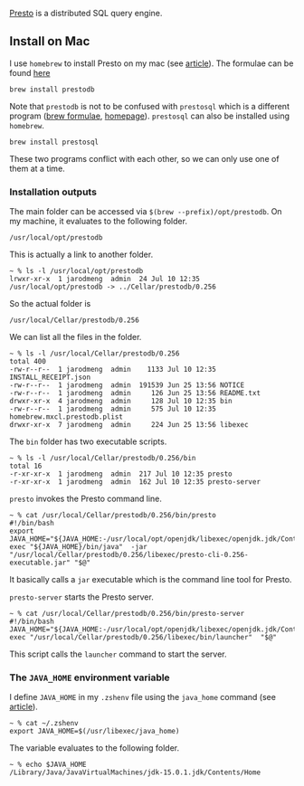 [Presto](https://prestodb.io) is a distributed SQL query engine.

## Install on Mac

I use `homebrew` to install Presto on my mac (see [article](https://medium.com/macoclock/installing-prestodb-on-mac-within-3-mins-84720d9b5b45)). The formulae can be found [here
](https://formulae.brew.sh/formula/prestodb)

```shell
brew install prestodb
```

Note that `prestodb` is not to be confused with `prestosql` which is a different program ([brew formulae](https://formulae.brew.sh/formula/prestosql), [homepage](https://trino.io/)). `prestosql` can also be installed using `homebrew`.

```shell
brew install prestosql
```

These two programs conflict with each other, so we can only use one of them at a time.

### Installation outputs

The main folder can be accessed via `$(brew --prefix)/opt/prestodb`. On my machine, it evaluates to the following folder.

```
/usr/local/opt/prestodb
```

This is actually a link to another folder.

```shell
~ % ls -l /usr/local/opt/prestodb
lrwxr-xr-x  1 jarodmeng  admin  24 Jul 10 12:35 /usr/local/opt/prestodb -> ../Cellar/prestodb/0.256
```

So the actual folder is

```
/usr/local/Cellar/prestodb/0.256
```

We can list all the files in the folder.

```shell
~ % ls -l /usr/local/Cellar/prestodb/0.256
total 400
-rw-r--r--  1 jarodmeng  admin    1133 Jul 10 12:35 INSTALL_RECEIPT.json
-rw-r--r--  1 jarodmeng  admin  191539 Jun 25 13:56 NOTICE
-rw-r--r--  1 jarodmeng  admin     126 Jun 25 13:56 README.txt
drwxr-xr-x  4 jarodmeng  admin     128 Jul 10 12:35 bin
-rw-r--r--  1 jarodmeng  admin     575 Jul 10 12:35 homebrew.mxcl.prestodb.plist
drwxr-xr-x  7 jarodmeng  admin     224 Jun 25 13:56 libexec
```

The `bin` folder has two executable scripts.

```shell
~ % ls -l /usr/local/Cellar/prestodb/0.256/bin
total 16
-r-xr-xr-x  1 jarodmeng  admin  217 Jul 10 12:35 presto
-r-xr-xr-x  1 jarodmeng  admin  162 Jul 10 12:35 presto-server
```

`presto` invokes the Presto command line.

```shell
~ % cat /usr/local/Cellar/prestodb/0.256/bin/presto
#!/bin/bash
export JAVA_HOME="${JAVA_HOME:-/usr/local/opt/openjdk/libexec/openjdk.jdk/Contents/Home}"
exec "${JAVA_HOME}/bin/java"  -jar "/usr/local/Cellar/prestodb/0.256/libexec/presto-cli-0.256-executable.jar" "$@"
```

It basically calls a `jar` executable which is the command line tool for Presto.

`presto-server` starts the Presto server.

```shell
~ % cat /usr/local/Cellar/prestodb/0.256/bin/presto-server
#!/bin/bash
JAVA_HOME="${JAVA_HOME:-/usr/local/opt/openjdk/libexec/openjdk.jdk/Contents/Home}" exec "/usr/local/Cellar/prestodb/0.256/libexec/bin/launcher"  "$@"
```

This script calls the `launcher` command to start the server.

### The `JAVA_HOME` environment variable

I define `JAVA_HOME` in my `.zshenv` file using the `java_home` command (see [article](https://mkyong.com/java/how-to-set-java_home-environment-variable-on-mac-os-x/a)).

```shell
~ % cat ~/.zshenv
export JAVA_HOME=$(/usr/libexec/java_home)
```

The variable evaluates to the following folder.

```shell
~ % echo $JAVA_HOME
/Library/Java/JavaVirtualMachines/jdk-15.0.1.jdk/Contents/Home
```
